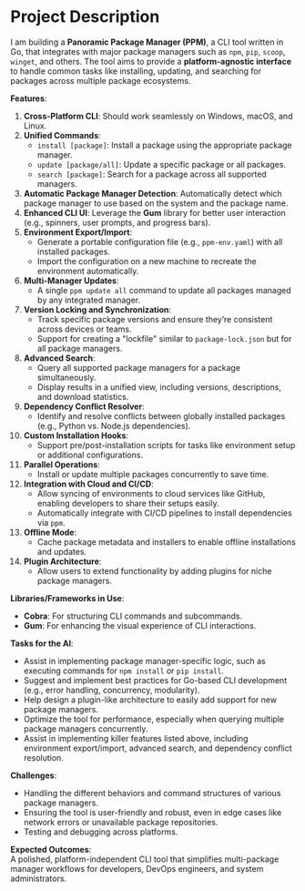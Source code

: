 # **Project Description**  

I am building a **Panoramic Package Manager (PPM)**, a CLI tool written in Go, that integrates with major package managers such as `npm`, `pip`, `scoop`, `winget`, and others. The tool aims to provide a **platform-agnostic interface** to handle common tasks like installing, updating, and searching for packages across multiple package ecosystems.

**Features**:  

1. **Cross-Platform CLI**: Should work seamlessly on Windows, macOS, and Linux.
2. **Unified Commands**:
   - `install [package]`: Install a package using the appropriate package manager.
   - `update [package/all]`: Update a specific package or all packages.
   - `search [package]`: Search for a package across all supported managers.
3. **Automatic Package Manager Detection**: Automatically detect which package manager to use based on the system and the package name.
4. **Enhanced CLI UI**: Leverage the **Gum** library for better user interaction (e.g., spinners, user prompts, and progress bars).
5. **Environment Export/Import**:
   - Generate a portable configuration file (e.g., `ppm-env.yaml`) with all installed packages.
   - Import the configuration on a new machine to recreate the environment automatically.
6. **Multi-Manager Updates**:
   - A single `ppm update all` command to update all packages managed by any integrated manager.
7. **Version Locking and Synchronization**:
   - Track specific package versions and ensure they’re consistent across devices or teams.
   - Support for creating a "lockfile" similar to `package-lock.json` but for all package managers.
8. **Advanced Search**:
   - Query all supported package managers for a package simultaneously.
   - Display results in a unified view, including versions, descriptions, and download statistics.
9. **Dependency Conflict Resolver**:
   - Identify and resolve conflicts between globally installed packages (e.g., Python vs. Node.js dependencies).
10. **Custom Installation Hooks**:
    - Support pre/post-installation scripts for tasks like environment setup or additional configurations.
11. **Parallel Operations**:
    - Install or update multiple packages concurrently to save time.
12. **Integration with Cloud and CI/CD**:
    - Allow syncing of environments to cloud services like GitHub, enabling developers to share their setups easily.
    - Automatically integrate with CI/CD pipelines to install dependencies via `ppm`.
13. **Offline Mode**:
    - Cache package metadata and installers to enable offline installations and updates.
14. **Plugin Architecture**:
    - Allow users to extend functionality by adding plugins for niche package managers.

**Libraries/Frameworks in Use**:  

- **Cobra**: For structuring CLI commands and subcommands.  
- **Gum**: For enhancing the visual experience of CLI interactions.  

**Tasks for the AI**:  

- Assist in implementing package manager-specific logic, such as executing commands for `npm install` or `pip install`.
- Suggest and implement best practices for Go-based CLI development (e.g., error handling, concurrency, modularity).
- Help design a plugin-like architecture to easily add support for new package managers.
- Optimize the tool for performance, especially when querying multiple package managers concurrently.
- Assist in implementing killer features listed above, including environment export/import, advanced search, and dependency conflict resolution.

**Challenges**:  

- Handling the different behaviors and command structures of various package managers.
- Ensuring the tool is user-friendly and robust, even in edge cases like network errors or unavailable package repositories.
- Testing and debugging across platforms.

**Expected Outcomes**:  
A polished, platform-independent CLI tool that simplifies multi-package manager workflows for developers, DevOps engineers, and system administrators.
